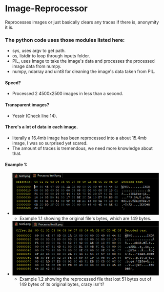 # Image-Reprocessor
 Reprocesses images or just basically clears any traces if there is, anonymity it is.

 ### The python code uses those modules listed here:
  - sys, uses argv to get path.
  - os, listdir to loop through inputs folder.
  - PIL, uses Image to take the image's data and processes the processed image data from numpy.
  - numpy, ndarray and uint8 for cleaning the image's data taken from PIL.
 
 #### Speed?
  - Processed 2 4500x2500 images in less than a second.
 #### Transparent images?
  - Yessir (Check line 14).
 #### There's a lot of data in each image.
  - literally a 16.4mb image has been reprocessed into a about 15.4mb image, I was so surprised yet scared.
  - The amount of traces is tremendous, we need more knowledge about that.
 
 #### Example 1:
  - ![Example 1.1](https://github.com/Developer-Incoming/Image-Reprocessor/blob/main/outputs/test9%20Data.png?raw=true)
    - Example 1.1 showing the original file's bytes, which are 149 bytes.
  - ![Example 1.2](https://github.com/Developer-Incoming/Image-Reprocessor/blob/main/outputs/Processed%20test9%20Data.png?raw=true)
    - Example 1.2 showing the reprocessed file that lost 51 bytes out of 149 bytes of its original bytes, crazy isn't?
